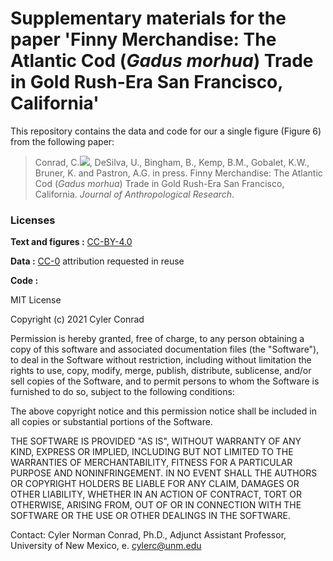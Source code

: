 # Supplementary materials for the paper 'Finny Merchandise: The Atlantic Cod (_Gadus morhua_) Trade in Gold Rush-Era San Francisco, California'

This repository contains the data and code for our a single figure (Figure 6) from the following paper:

> Conrad, C.[![](https://orcid.org/sites/default/files/images/orcid_16x16.png)](https://orcid.org/0000-0003-4659-2884), DeSilva, U., Bingham, B., Kemp, B.M., Gobalet, K.W., Bruner, K. and Pastron, A.G. in press. Finny Merchandise: The Atlantic Cod (_Gadus morhua_) Trade in Gold Rush-Era San Francisco, California. *Journal of Anthropological Research*.

### Licenses

**Text and figures :**
[CC-BY-4.0](http://creativecommons.org/licenses/by/4.0/)

**Data :** [CC-0](http://creativecommons.org/publicdomain/zero/1.0/)
attribution requested in reuse

**Code :** 

MIT License

Copyright (c) 2021 Cyler Conrad

Permission is hereby granted, free of charge, to any person obtaining a copy of this software and associated documentation files (the "Software"), to deal in the Software without restriction, including without limitation the rights to use, copy, modify, merge, publish, distribute, sublicense, and/or sell copies of the Software, and to permit persons to whom the Software is furnished to do so, subject to the following conditions:

The above copyright notice and this permission notice shall be included in all copies or substantial portions of the Software.

THE SOFTWARE IS PROVIDED "AS IS", WITHOUT WARRANTY OF ANY KIND, EXPRESS OR IMPLIED, INCLUDING BUT NOT LIMITED TO THE WARRANTIES OF MERCHANTABILITY, FITNESS FOR A PARTICULAR PURPOSE AND NONINFRINGEMENT. IN NO EVENT SHALL THE AUTHORS OR COPYRIGHT HOLDERS BE LIABLE FOR ANY CLAIM, DAMAGES OR OTHER LIABILITY, WHETHER IN AN ACTION OF CONTRACT, TORT OR OTHERWISE, ARISING FROM, OUT OF OR IN CONNECTION WITH THE SOFTWARE OR THE USE OR OTHER DEALINGS IN THE SOFTWARE.

Contact:
Cyler Norman Conrad, Ph.D., Adjunct Assistant Professor, University of New Mexico, e. cylerc@unm.edu
